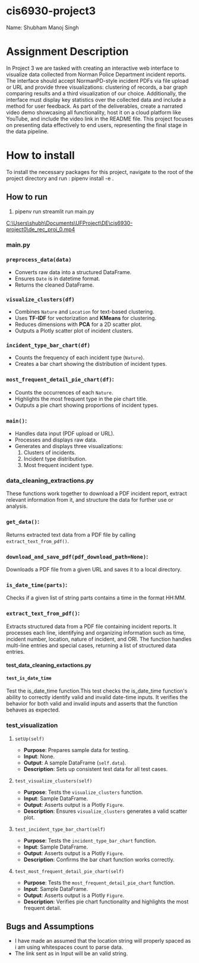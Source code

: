 # cis6930-project3

Name: Shubham Manoj Singh

# Assignment Description 

In Project 3 we are tasked with creating an interactive web interface to visualize data collected from Norman Police Department incident reports. The interface should accept NormanPD-style incident PDFs via file upload or URL and provide three visualizations: clustering of records, a bar graph comparing results  and a third visualization of our choice. Additionally, the interface must display key statistics over the collected data and include a method for user feedback. As part of the deliverables, create a narrated video demo showcasing all functionality, host it on a cloud platform like YouTube, and include the video link in the README file. This project focuses on presenting data effectively to end users, representing the final stage in the data pipeline.

# How to install

To install the necessary packages for this project, navigate to the root of the project directory and run : pipenv install -e .

## How to run

1) pipenv run streamlit run main.py

[C:\Users\shubh\Documents\UFProject\DE\cis6930-project0\de_rec_proj_0.mp4](https://github.com/user-attachments/assets/2518c324-3648-41ba-a7c5-5da9d41a31b1)

### main.py

### `preprocess_data(data)`
- Converts raw data into a structured DataFrame.
- Ensures `Date` is in datetime format.
- Returns the cleaned DataFrame.

### `visualize_clusters(df)`
- Combines `Nature` and `Location` for text-based clustering.
- Uses **TF-IDF** for vectorization and **KMeans** for clustering.
- Reduces dimensions with **PCA** for a 2D scatter plot.
- Outputs a Plotly scatter plot of incident clusters.

### `incident_type_bar_chart(df)`
- Counts the frequency of each incident type (`Nature`).
- Creates a bar chart showing the distribution of incident types.

### `most_frequent_detail_pie_chart(df)`:
- Counts the occurrences of each `Nature`.
- Highlights the most frequent type in the pie chart title.
- Outputs a pie chart showing proportions of incident types.

### `main()`:
- Handles data input (PDF upload or URL).
- Processes and displays raw data.
- Generates and displays three visualizations:
  1. Clusters of incidents.
  2. Incident type distribution.
  3. Most frequent incident type.


### data_cleaning_extractions.py

These functions work together to download a PDF incident report, extract relevant information from it, and structure the data for further use or analysis.

### `get_data()`:
   Returns extracted text data from a PDF file by calling `extract_text_from_pdf()`.

### `download_and_save_pdf(pdf_download_path=None)`:
   Downloads a PDF file from a given URL and saves it to a local directory.

### `is_date_time(parts)`:
   Checks if a given list of string parts contains a time in the format HH:MM.

### `extract_text_from_pdf()`:
   Extracts structured data from a PDF file containing incident reports. It processes each line, identifying and organizing information such as time, incident number, location, nature of incident, and ORI. The function handles multi-line entries and special cases, returning a list of structured data entries.

#### test_data_cleaning_extactions.py

#### `test_is_date_time`

Test the is_date_time function.This test checks the is_date_time function's ability to correctly identify valid and invalid date-time inputs. It verifies the behavior for both valid and invalid inputs and asserts that the function behaves as expected.

### **test_visualization**

1. `setUp(self)`
   - **Purpose**: Prepares sample data for testing.
   - **Input**: None.
   - **Output**: A sample DataFrame (`self.data`).
   - **Description**: Sets up consistent test data for all test cases.

2. `test_visualize_clusters(self)`
   - **Purpose**: Tests the `visualize_clusters` function.
   - **Input**: Sample DataFrame.
   - **Output**: Asserts output is a Plotly `Figure`.
   - **Description**: Ensures `visualize_clusters` generates a valid scatter plot.

3. `test_incident_type_bar_chart(self)`
   - **Purpose**: Tests the `incident_type_bar_chart` function.
   - **Input**: Sample DataFrame.
   - **Output**: Asserts output is a Plotly `Figure`.
   - **Description**: Confirms the bar chart function works correctly.

4. `test_most_frequent_detail_pie_chart(self)`
   - **Purpose**: Tests the `most_frequent_detail_pie_chart` function.
   - **Input**: Sample DataFrame.
   - **Output**: Asserts output is a Plotly `Figure`.
   - **Description**: Verifies pie chart functionality and highlights the most frequent detail.

## Bugs and Assumptions

- I have made an assumed that the location string will properly spaced as i am using whitespaces count to parse data.
- The link sent as in Input will be an valid string.
